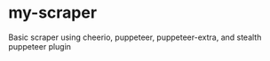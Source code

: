 # my-scraper

Basic scraper using cheerio, puppeteer, puppeteer-extra, and stealth puppeteer plugin
